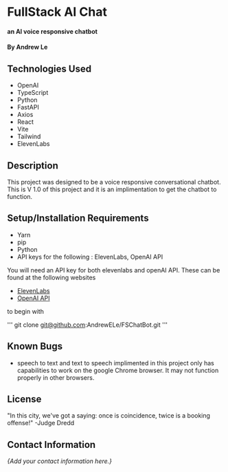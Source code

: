 # FullStack AI Chat

#### an AI voice responsive chatbot

#### By Andrew Le

## Technologies Used

* OpenAI
* TypeScript
* Python
* FastAPI
* Axios
* React
* Vite
* Tailwind
* ElevenLabs

## Description

This project was designed to be a voice responsive conversational chatbot. This is V 1.0 of this project and it is an implimentation to get the chatbot to function.

## Setup/Installation Requirements

* Yarn
* pip
* Python
* API keys for the following : ElevenLabs, OpenAI API

You will need an API key for both elevenlabs and openAI API. These can be found at the following websites 

* <a href="https://elevenlabs.io/">ElevenLabs</a>
* <a href="https://platform.openai.com/">OpenAI API</a>


to begin with 

'''
git clone git@github.com:AndrewELe/FSChatBot.git
'''




## Known Bugs

* speech to text and text to speech implimented in this project only has capabilities to work on the google Chrome browser. It may not function properly in other browsers.

## License

"In this city, we've got a saying: once is coincidence, twice is a booking offense!" -Judge Dredd

## Contact Information

_{Add your contact information here.}_
